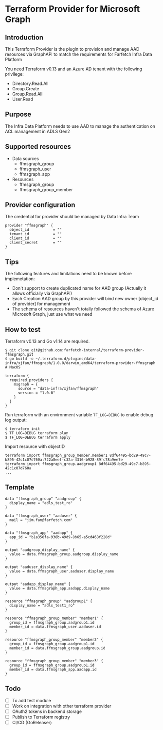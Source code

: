# Terraform Provider for Microsoft Graph

## Introduction

This Terraform Provider is the plugin to provision and manage AAD resources via GraphAPI to match the requirements for Farfetch Infra Data Platform

You need Terraform v0.13 and an Azure AD tenant with the following privilege:
- Directory.Read.All
- Group.Create
- Group.Read.All
- User.Read

## Purpose

The Infra Data Platform needs to use AAD to manage the authentication on ACL management in ADLS Gen2

## Supported resources

- Data sources
  - ffmsgraph_group
  - ffmsgraph_user
  - ffmsgraph_app
- Resources
  - ffmsgraph_group
  - ffmsgraph_group_member

## Provider configuration

The credential for provider should be managed by Data Infra Team

```hcl
provider "ffmsgraph" {
  object_id           = ""
  tenant_id           = ""
  client_id           = ""
  client_secret       = ""
}
```

## Tips
The following features and limitations need to be known before implemetation:
- Don't support to create duplicated name for AAD group (Actually it allows officially via GraphAPI)
- Each Creation AAD group by this provider will bind new owner [object_id of provider] for management
- The schema of resources haven't totally followed the schema of Azure Microsoft Graph, just use what we need

## How to test

Terraform v0.13 and Go v1.14 are required.

```console
$ git clone git@github.com:farfetch-internal/terraform-provider-ffmsgraph.git
$ go build -o ~/.terraform.d/plugins/data-infra/xjfan/ffmsgraph/1.0.0/darwin_amd64/terraform-provider-ffmsgraph # MacOS
```

```console
terraform {
  required_providers {
    msgraph = {
      source = "data-infra/xjfan/ffmsgraph"
      version = "1.0.0"
    }
  }
}
```

Run terraform with an environment variable `TF_LOG=DEBUG` to enable debug log output:

```console
$ terraform init
$ TF_LOG=DEBUG terraform plan
$ TF_LOG=DEBUG terraform apply
```
Import resource with objectID
```console
terraform import ffmsgraph_group_member.member1 8df64495-bd29-49c7-b895-42c1c07d760a:722a8eef-c32a-4316-b928-89fc78a9ee7e
terraform import ffmsgraph_group.aadgroup1 8df64495-bd29-49c7-b895-42c1c07d760a
...
```

## Template

```console
data "ffmsgraph_group" "aadgroup" {
  display_name = "adls_test_ro"
}

data "ffmsgraph_user" "aaduser" {
  mail = "jim.fan@farfetch.com"
}

data "ffmsgraph_app" "aadapp" {
  app_id = "b1a358fa-938b-49d9-8b65-a5cd468f220d"
}

output "aadgroup_display_name" {
  value = data.ffmsgraph_group.aadgroup.display_name
}

output "aaduser_display_name" {
  value = data.ffmsgraph_user.aaduser.display_name
}

output "aadapp_display_name" {
  value = data.ffmsgraph_app.aadapp.display_name
}

resource "ffmsgraph_group" "aadgroup1" {
  display_name = "adls_test1_ro"
}

resource "ffmsgraph_group_member" "member1" {
  group_id = ffmsgraph_group.aadgroup1.id
  member_id = data.ffmsgraph_user.aaduser.id
}

resource "ffmsgraph_group_member" "member2" {
  group_id = ffmsgraph_group.aadgroup1.id
  member_id = data.ffmsgraph_group.aadgroup.id
}

resource "ffmsgraph_group_member" "member3" {
  group_id = ffmsgraph_group.aadgroup1.id
  member_id = data.ffmsgraph_app.aadapp.id
}
```



## Todo

- [ ] To add test module
- [ ] Work on integration with other terraform provider
- [ ] OAuth2 tokens in backend storage
- [ ] Publish to Terraform registry
- [ ] CI/CD (GoReleaser)
